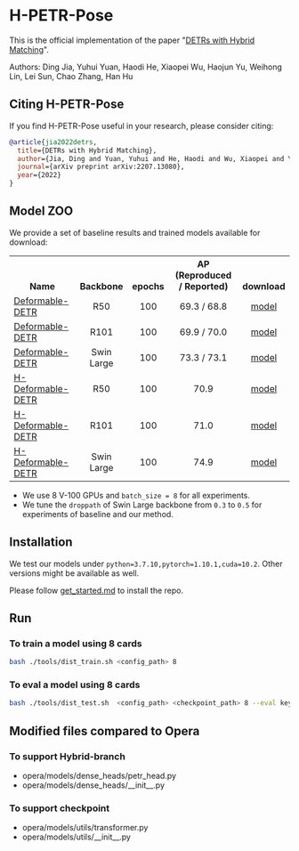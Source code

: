 # H-PETR-Pose

This is the official implementation of the paper "[DETRs with Hybrid Matching](https://arxiv.org/abs/2207.13080)". 

Authors: Ding Jia, Yuhui Yuan, Haodi He, Xiaopei Wu, Haojun Yu, Weihong Lin, Lei Sun, Chao Zhang, Han Hu

## Citing H-PETR-Pose
If you find H-PETR-Pose useful in your research, please consider citing:
```bibtex
@article{jia2022detrs,
  title={DETRs with Hybrid Matching},
  author={Jia, Ding and Yuan, Yuhui and He, Haodi and Wu, Xiaopei and Yu, Haojun and Lin, Weihong and Sun, Lei and Zhang, Chao and Hu, Han},
  journal={arXiv preprint arXiv:2207.13080},
  year={2022}
}
```
## Model ZOO

We provide a set of baseline results and trained models available for download:

<table><tbody>
<!-- START TABLE -->
<!-- TABLE HEADER -->
<th valign="bottom">Name</th>
<th valign="bottom">Backbone</th>
<th valign="bottom">epochs</th>
<th valign="bottom">AP (Reproduced / Reported)</th>
<th valign="bottom">download</th>
<!-- TABLE BODY -->
 <tr><td align="left"><a href="configs/petr/petr_r50_8x1_100e_coco_custom.py">Deformable-DETR</a></td>
<td align="center">R50</td>
<td align="center">100</td>
<td align="center">69.3 / 68.8</td>
<td align="center"><a href="https://github.com/HDETR/H-PETR-Pose/releases/download/v1.0.0/r50_baseline.pth">model</a></td>
 <tr><td align="left"><a href="HDETR_opera/configs/petr/petr_r101_8x1_100e_coco_custom.py">Deformable-DETR</a></td>
<td align="center">R101</td>
<td align="center">100</td>
<td align="center">69.9 / 70.0</td>
<td align="center"><a href="https://github.com/HDETR/H-PETR-Pose/releases/download/v1.0.0/r101_baseline.pth">model</a></td>
</tr>
</tr>
 <tr><td align="left"><a href="configs/petr/petr_swin-l-p4-w7-22kto1k_8x1_100e_coco_custom_droppath0.5.py">Deformable-DETR</a></td>
<td align="center">Swin Large</td>
<td align="center">100</td>
<td align="center">73.3 / 73.1</td>
<td align="center"><a href="https://github.com/HDETR/H-PETR-Pose/releases/download/v1.0.0/swinL_baseline.pth">model</a></td>
</tr>
</tr>
 <tr><td align="left"><a href="configs/petr/petr_r50_8x1_100e_coco_t900_group5_ffn2x_dp0_custom.py">H-Deformable-DETR</a></td>
<td align="center">R50</td>
<td align="center">100</td>
<td align="center">70.9</td>
<td align="center"><a href="https://github.com/HDETR/H-PETR-Pose/releases/download/v1.0.0/r50_H-PETR.pth">model</a></td>
</tr>
</tr>
 <tr><td align="left"><a href="configs/petr/petr_r101_8x1_100e_coco_t900_group5_ffn2x_dp0_custom.py">H-Deformable-DETR</a></td>
<td align="center">R101</td>
<td align="center">100</td>
<td align="center">71.0</td>
<td align="center"><a href="https://github.com/HDETR/H-PETR-Pose/releases/download/v1.0.0/r101_H-PETR.pth">model</a></td>
</tr>
</tr>
 <tr><td align="left"><a href="configs/petr/petr_swin-l-p4-w7-22kto1k_8x1_100e_coco_t900_group5_ffn2x_dp0_custom_droppath0.5.py">H-Deformable-DETR</a></td>
<td align="center">Swin Large</td>
<td align="center">100</td>
<td align="center">74.9</td>
<td align="center"><a href="https://github.com/HDETR/H-PETR-Pose/releases/download/v1.0.0/swinL_H-PETR.pth">model</a></td>
</tr>
</tbody></table>

- We use 8 V-100 GPUs and `batch_size = 8` for all experiments. 
- We tune the `droppath` of Swin Large backbone from `0.3` to `0.5` for experiments of baseline and our method.

## Installation
We test our models under ```python=3.7.10,pytorch=1.10.1,cuda=10.2```. Other versions might be available as well.

Please follow [get_started.md](docs/get_started.md) to install the repo.


## Run
### To train a model using 8 cards

```Bash
bash ./tools/dist_train.sh <config_path> 8
```

### To eval a model using 8 cards

```Bash
bash ./tools/dist_test.sh  <config_path> <checkpoint_path> 8 --eval keypoints
```

## Modified files compared to Opera

### To support Hybrid-branch
* opera/models/dense_heads/petr_head.py
* opera/models/dense_heads/\_\_init\_\_.py

### To support checkpoint
* opera/models/utils/transformer.py
* opera/models/utils/\_\_init\_\_.py

